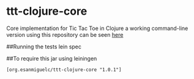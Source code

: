 # ttt-clojure-core

Core implementation for Tic Tac Toe in Clojure a working command-line version using this repository can be seen [here](https://github.com/esanmiguelc/ttt-clojure-ui)

##Running the tests
    lein spec
    
##To require this jar using leiningen

    [org.esanmiguelc/ttt-clojure-core "1.0.1"]

